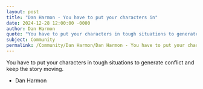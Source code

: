 ```yaml
---
layout: post
title: "Dan Harmon - You have to put your characters in"
date: 2024-12-28 12:00:00 -0000
author: Dan Harmon
quote: "You have to put your characters in tough situations to generate conflict and keep the story moving."
subject: Community
permalink: /Community/Dan Harmon/Dan Harmon - You have to put your characters in
---
```


You have to put your characters in tough situations to generate conflict and keep the story moving.

- Dan Harmon
